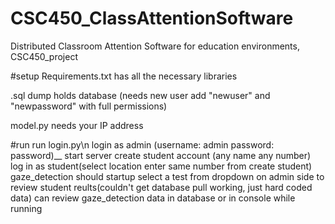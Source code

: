 # CSC450_ClassAttentionSoftware
Distributed Classroom Attention Software for education environments, CSC450_project

#setup
Requirements.txt has all the necessary libraries

.sql dump holds database (needs new user add "newuser" and "newpassword" with full permissions)

model.py needs your IP address

#run
run login.py\n
login as admin (username: admin password: password)__
start server
create student account (any name any number)
log in as student(select location enter same number from create student)
gaze_detection should startup
select a test from dropdown on admin side to review student reults(couldn't get database pull working, just hard coded data)
can review gaze_detection data in database or in console while running

